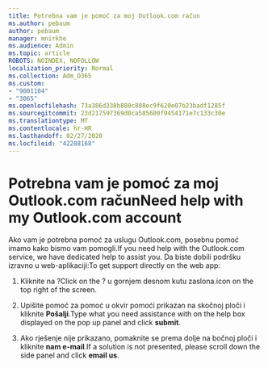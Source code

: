 ```yaml
---
title: Potrebna vam je pomoć za moj Outlook.com račun
ms.author: pebaum
author: pebaum
manager: mnirkhe
ms.audience: Admin
ms.topic: article
ROBOTS: NOINDEX, NOFOLLOW
localization_priority: Normal
ms.collection: Adm_O365
ms.custom:
- "9001104"
- "3065"
ms.openlocfilehash: 73a386d338b880c808ec9f620e07b23badf1285f
ms.sourcegitcommit: 23d217597369d0ca585600f9454171e7c133c30e
ms.translationtype: MT
ms.contentlocale: hr-HR
ms.lasthandoff: 02/27/2020
ms.locfileid: "42288168"
---
```

# <a name="need-help-with-my-outlookcom-account"></a><span data-ttu-id="cd20c-102">Potrebna vam je pomoć za moj Outlook.com račun</span><span class="sxs-lookup"><span data-stu-id="cd20c-102">Need help with my Outlook.com account</span></span>

<span data-ttu-id="cd20c-103">Ako vam je potrebna pomoć za uslugu Outlook.com, posebnu pomoć imamo kako bismo vam pomogli.</span><span class="sxs-lookup"><span data-stu-id="cd20c-103">If you need help with the Outlook.com service, we have dedicated help to assist you.</span></span> <span data-ttu-id="cd20c-104">Da biste dobili podršku izravno u web-aplikaciji:</span><span class="sxs-lookup"><span data-stu-id="cd20c-104">To get support directly on the web app:</span></span> 

1. <span data-ttu-id="cd20c-105">Kliknite na ?</span><span class="sxs-lookup"><span data-stu-id="cd20c-105">Click on the ?</span></span> <span data-ttu-id="cd20c-106">u gornjem desnom kutu zaslona.</span><span class="sxs-lookup"><span data-stu-id="cd20c-106">icon on the top right of the screen.</span></span> 

2. <span data-ttu-id="cd20c-107">Upišite pomoć za pomoć u okvir pomoći prikazan na skočnoj ploči i kliknite **Pošalji**.</span><span class="sxs-lookup"><span data-stu-id="cd20c-107">Type what you need assistance with on the help box displayed on the pop up panel and click **submit**.</span></span> 

3. <span data-ttu-id="cd20c-108">Ako rješenje nije prikazano, pomaknite se prema dolje na bočnoj ploči i kliknite **nam e-mail**.</span><span class="sxs-lookup"><span data-stu-id="cd20c-108">If a solution is not presented, please scroll down the side panel and click **email us**.</span></span>
